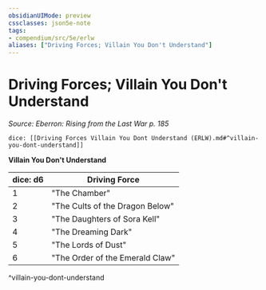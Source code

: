 ```yaml
---
obsidianUIMode: preview
cssclasses: json5e-note
tags:
- compendium/src/5e/erlw
aliases: ["Driving Forces; Villain You Don't Understand"]
---
```

# Driving Forces; Villain You Don't Understand
*Source: Eberron: Rising from the Last War p. 185* 

`dice: [[Driving Forces Villain You Dont Understand (ERLW).md#^villain-you-dont-understand]]`

**Villain You Don't Understand**

| dice: d6 | Driving Force |
|----------|---------------|
| 1 | "The Chamber" |
| 2 | "The Cults of the Dragon Below" |
| 3 | "The Daughters of Sora Kell" |
| 4 | "The Dreaming Dark" |
| 5 | "The Lords of Dust" |
| 6 | "The Order of the Emerald Claw" |
^villain-you-dont-understand